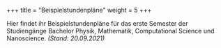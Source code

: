 +++
title = "Beispielstundenpläne"
weight = 5
+++

Hier findet ihr Beispielstundenpläne für das erste Semester der Studiengänge Bachelor Physik, Mathematik, Computational Science und Nanoscience. *(Stand: 20.09.2021)*